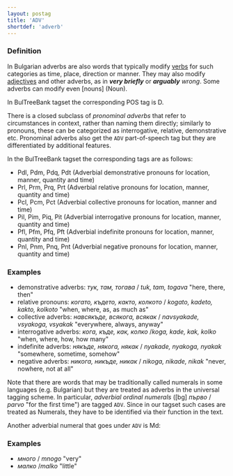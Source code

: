 ```yaml
---
layout: postag
title: 'ADV'
shortdef: 'adverb'
---
```


### Definition

In Bulgarian adverbs are also words that typically modify [verbs](VERB) for such
categories as time, place, direction or manner. They may also modify
[adjectives](ADJ) and other adverbs, as in _<b>very briefly</b>_ or
_<b>arguably</b> wrong_. Some adverbs can modify even [nouns] (Noun).

In BulTreeBank tagset the corresponding POS tag is D.

There is a closed subclass of _pronominal adverbs_ that refer to
circumstances in context, rather than naming them directly; similarly
to pronouns, these can be categorized as interrogative, relative,
demonstrative etc. Pronominal adverbs also get the `ADV`
part-of-speech tag but they are differentiated by additional features.

In the BulTreeBank tagset the corresponding tags are as follows:
- Pdl, Pdm, Pdq, Pdt (Adverbial demonstrative pronouns for location, manner, quantity and time)
- Prl, Prm, Prq, Prt (Adverbial relative pronouns for location, manner, quantity and time)
- Pcl, Pcm, Pct (Adverbial collective pronouns for location, manner and time)
- Pil, Pim, Piq, Pit (Adverbial interrogative pronouns for location, manner, quantity and time)
- Pfl, Pfm,  Pfq, Pft (Adverbial indefinite pronouns for location, manner, quantity and time)
- Pnl, Pnm,  Pnq, Pnt (Adverbial negative pronouns for location, manner, quantity and time)

### Examples

- demonstrative adverbs: _тук, там, тогава_ / _tuk, tam, togava_ "here, there, then"
- relative pronouns: _когато, където, както, колкото_ / _kogato, kadeto, kakto, kolkoto_ "when, where, as, as much as"
- collective adverbs: _навсякъде, всякога, всякак_ / _navsyakade, vsyakoga, vsyakak_ "everywhere, always, anyway"
- interrogative adverbs: _кога, къде, как, колко_ /_koga, kade, kak, kolko_ "when, where, how, how many"
- indefinite adverbs: _някъде, някога, някак_ / _nyakade, nyakoga, nyakak_ "somewhere, sometime, somehow"
- negative adverbs: _никога, никъде, никак_ / _nikoga, nikade, nikak_ "never, nowhere, not at all"

Note that there are words that may be traditionally called numerals in
some languages (e.g. Bulgarian) but they are treated as adverbs in the
universal tagging scheme. In particular, _adverbial ordinal numerals_
([bg] _първо_ / _parvo_ "for the first time") are tagged `ADV`.
Since in our tagset such cases are treated as Numerals, they have to be identified via their function
in the text.

Another adverbial numeral that goes under `ADV` is Md:


### Examples

- _много_ / _mnogo_ "very"
- _малко_ /_malko_ "little"
